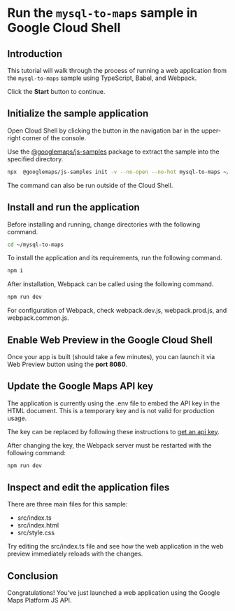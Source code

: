 # Run the `mysql-to-maps` sample in Google Cloud Shell

<walkthrough-tutorial-duration duration="10"/>

## Introduction

This tutorial will walk through the process of running a web application from
the `mysql-to-maps` sample using TypeScript, Babel, and Webpack.

Click the **Start** button to continue.

## Initialize the sample application

Open Cloud Shell by clicking the
<walkthrough-cloud-shell-icon></walkthrough-cloud-shell-icon> button in the
navigation bar in the upper-right corner of the console.

Use the [@googlemaps/js-samples](https://www.npmjs.com/package/@googlemaps/js-samples) package to 
extract the sample into the specified directory.

```bash
npx  @googlemaps/js-samples init -v --no-open --no-hot mysql-to-maps ~/mysql-to-maps
```

The command can also be run outside of the Cloud Shell.

## Install and run the application

Before installing and running, change directories with the following command.

```bash
cd ~/mysql-to-maps
```

To install the application and its requirements, run the following command.

```bash
npm i
```

After installation, Webpack can be called using the following command.

```bash
npm run dev
```

For configuration of Webpack, check
<walkthrough-editor-open-file filePath="mysql-to-maps/webpack.dev.js">webpack.dev.js</walkthrough-editor-open-file>,
<walkthrough-editor-open-file filePath="mysql-to-maps/webpack.prod.js">webpack.prod.js</walkthrough-editor-open-file>,
and
<walkthrough-editor-open-file filePath="mysql-to-maps/webpack.common.js">webpack.common.js</walkthrough-editor-open-file>.

## Enable Web Preview in the Google Cloud Shell

Once your app is built (should take a few minutes), you can launch it via
<walkthrough-spotlight-pointer target="cloudshell" spotlightId="devshell-web-preview-button">Web
Preview button</walkthrough-spotlight-pointer> using the **port 8080**.

## Update the Google Maps API key

The application is currently using the
<walkthrough-editor-open-file filePath="mysql-to-maps/.env">.env</walkthrough-editor-open-file>
file to embed the API key in the HTML document. This is a temporary key and is
not valid for production usage.

The key can be replaced by following these instructions to
[get an api key](https://developers.google.com/maps/documentation/javascript/get-api-key).

After changing the key, the Webpack server must be restarted with the following
command:

```bash
npm run dev
```

## Inspect and edit the application files

There are three main files for this sample:

*   <walkthrough-editor-open-file filePath="mysql-to-maps/src/index.ts">src/index.ts</walkthrough-editor-open-file>
*   <walkthrough-editor-open-file filePath="mysql-to-maps/src/index.html">src/index.html</walkthrough-editor-open-file>
*   <walkthrough-editor-open-file filePath="mysql-to-maps/src/style.css">src/style.css</walkthrough-editor-open-file>

Try editing the <walkthrough-editor-open-file filePath="mysql-to-maps/src/index.ts">src/index.ts</walkthrough-editor-open-file> file and see how the web application in the web preview immediately reloads with the changes.

## Conclusion

<walkthrough-conclusion-trophy></walkthrough-conclusion-trophy>

Congratulations! You've just launched a web application using the Google Maps
Platform JS API.
